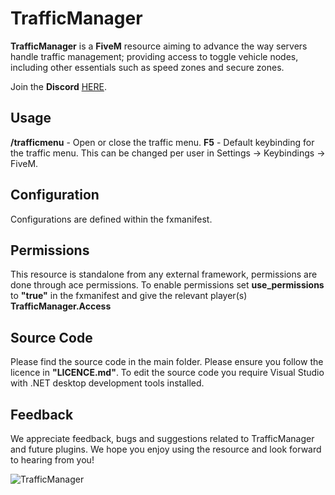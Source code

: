 # TrafficManager
**TrafficManager** is a **FiveM** resource aiming to advance the way servers handle traffic management; providing access to toggle vehicle nodes, including other essentials such as speed zones and secure zones.

Join the **Discord** [HERE](https://discord.gg/QFaFZwupaE).

## Usage
**/trafficmenu** - Open or close the traffic menu.
**F5** - Default keybinding for the traffic menu. This can be changed per user in Settings -> Keybindings -> FiveM.

## Configuration
Configurations are defined within the fxmanifest.

## Permissions
This resource is standalone from any external framework, permissions are done through ace permissions. To enable permissions set **use_permissions** to **"true"** in the fxmanifest and give the relevant player(s) **TrafficManager.Access**
  
## Source Code
Please find the source code in the main folder. Please ensure you follow the licence in **"LICENCE.md"**. To edit the source code you require Visual Studio with .NET desktop development tools installed.

## Feedback
We appreciate feedback, bugs and suggestions related to TrafficManager and future plugins. We hope you enjoy using the resource and look forward to hearing from you!

![TrafficManager](https://i.imgur.com/bXWdXeW.png)

